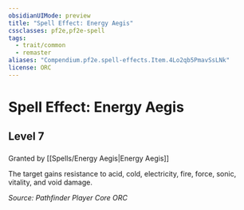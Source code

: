 ```yaml
---
obsidianUIMode: preview
title: "Spell Effect: Energy Aegis"
cssclasses: pf2e,pf2e-spell
tags:
  - trait/common
  - remaster
aliases: "Compendium.pf2e.spell-effects.Item.4Lo2qb5PmavSsLNk"
license: ORC
---
```

# Spell Effect: Energy Aegis
## Level 7
### 






Granted by [[Spells/Energy Aegis|Energy Aegis]]

The target gains resistance to acid, cold, electricity, fire, force, sonic, vitality, and void damage.

*Source: Pathfinder Player Core*
*ORC*